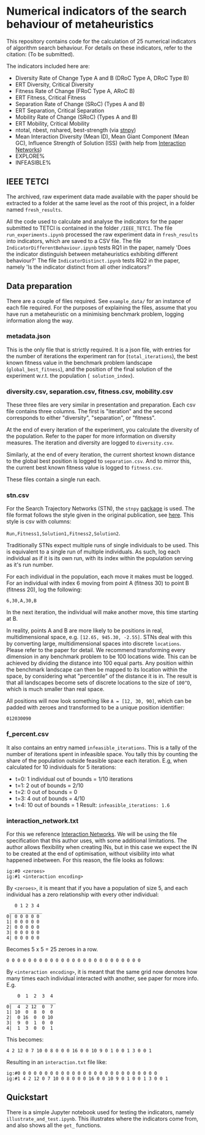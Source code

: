 # Numerical indicators of the search behaviour of metaheuristics

This repository contains code for the calculation of 25 numerical indicators 
of algorithm search behaviour. For details on these indicators, refer to the 
citation: (To be submitted).

The indicators included here are:

- Diversity Rate of Change Type A and B (DRoC Type A, DRoC Type B)
- ERT Diversity, Critical Diversity
- Fitness Rate of Change (FRoC Type A,  ARoC B)
- ERT Fitness, Critical Fitness
- Separation Rate of Change (SRoC) (Types A and B)
- ERT Separation, Critical Separation
- Mobility Rate of Change (SRoC) (Types A and B)
- ERT Mobility, Critical Mobility
- ntotal, nbest, nshared, best-strength (via [stnpy](https://github.com/runrunLauren/stnpy))
- Mean Interaction Diversity (Mean ID), Mean Giant Component (Mean GC), Influence Strength of Solution (ISS) (with help from [Interaction Networks](https://github.com/macoj/swarm_interaction_network))
- EXPLORE%
- INFEASIBLE%

## IEEE TETCI

The archived, raw experiment data made available with the paper should be extracted to a folder at the same level as the
root of this project, in a folder named `fresh_results`.

All the code used to calculate and analyse the indicators for the paper submitted to TETCI is contained in the folder 
`/IEEE_TETCI`. 
The file `run_experiments.ipynb` processed the raw experiment data in `fresh_results` into indicators, which are saved 
to a CSV file.
The file `IndicatorDifferentBehaviour.ipynb` tests RQ1 in the paper, namely 'Does the indicator distinguish between 
metaheuristics exhibiting different behaviour?'
The file `IndicatorDistinct.ipynb` tests RQ2 in the paper, namely 'Is the indicator distinct from all other indicators?'

## Data preparation

There are a couple of files required. See `example_data/` for an instance of 
each file required. For the purposes of explaining the files, assume that you
have run a metaheuristic on a minimising benchmark problem, logging 
information along the way.

### metadata.json

This is the only file that is strictly required. It is a json file, with 
entries for the number of iterations the experiment ran for 
(`total_iterations`), the best known 
fitness value in the benchmark problem landscape (`global_best_fitness`), and
the position of the final solution of the experiment w.r.t. the population (`
solution_index`).

### diversity.csv, separation.csv, fitness.csv, mobility.csv

These three files are very similar in presentation and preparation. Each csv
file contains three columns. The first is "iteration" and the second 
corresponds to either "diversity", "separation", or "fitness". 

At the end of every iteration of the experiment, you calculate the diversity 
of the population. Refer to the paper for more information on diversity 
measures. The iteration and diversity are logged to `diversity.csv`.

Similarly, at the end of every iteration, the current shortest known distance 
to the global best position is logged to `separation.csv`. And to mirror this, 
the current best known fitness value is logged to `fitness.csv`.

These files contain a single run each.

### stn.csv

For the Search Trajectory Networks (STN), the `stnpy` 
[package](https://github.com/runrunLauren/stnpy) is used. The file format 
follows the style given in the original publication, see 
[here](https://github.com/gabro8a/STNs). This style is csv with columns:

`Run,Fitness1,Solution1,Fitness2,Solution2`.

Traditionally STNs expect multiple runs of single individuals to be used. 
This is equivalent to a single run of multiple individuals. As such, log 
each individual as if it is its own run, with its index within the 
population serving as it's run number.

For each individual in the population, each move it makes must be logged. 
For an individual with index 6 moving from point A (fitness 30) to point B 
(fitness 20), log the following:

`6,30,A,30,B`

In the next iteration, the individual will make another move, this time 
starting at B.

In reality, points A and B are more likely to be positions in real, 
multidimensional space, e.g. `[12.65, 945.30, -2.55]`. STNs deal with this
by converting large, multidimensional spaces into discrete `locations`. 
Please refer to the paper for detail. We recommend transforming every 
dimension in any benchmark problem to be 100 locations wide. This can be 
achieved by dividing the distance into 100 equal parts. Any position within
the benchmark landscape can then be mapped to its location within the space, 
by considering what "percentile" of the distance it is in.
The result is that all landscapes become sets of discrete locations to the 
size of `100^D`, which is much smaller than real space.

All positions will now look something like `A = [12, 30, 90]`, which can be 
padded with zeroes and transformed to be a unique position identifier:

`012030090`

### f_percent.csv

It also contains an entry named `infeasible_iterations`. This is a tally of 
the number of iterations spent in infeasible space. You tally this by 
counting the share of the population outside feasible space each iteration.
E.g, when calculated for 10 individuals for 5 iterations:
- t=0: 1 individual out of bounds = 1/10 iterations
- t=1: 2 out of bounds = 2/10
- t=2: 0 out of bounds = 0
- t=3: 4 out of bounds = 4/10
- t=4: 10 out of bounds = 1
Result: `infeasible_iterations: 1.6`

### interaction_network.txt

For this we reference 
[Interaction Networks](https://github.com/macoj/swarm_interaction_network). 
We will be using the file specification that this author uses, with some 
additional limitations. The author allows flexibility when creating INs, but
in this case we expect the IN to be created at the end of optimisation, 
without visibility into what happened inbetween. For this reason, the file 
looks as follows:

```
ig:#0 <zeroes>
ig:#1 <interaction encoding>
```

By `<zeroes>`, it is meant that if you have a population of size 5, and each 
individual has a zero relationship with every other individual:

```
   0 1 2 3 4
 ____________
0| 0 0 0 0 0
1| 0 0 0 0 0
2| 0 0 0 0 0
3| 0 0 0 0 0
4| 0 0 0 0 0
```

Becomes 5 x 5 = 25 zeroes in a row.
```
0 0 0 0 0 0 0 0 0 0 0 0 0 0 0 0 0 0 0 0 0 0 0 0 0
```

By `<interaction encoding>`, it is meant that the same grid now denotes how 
many times each individual interacted with another, see paper for more info.
E.g.

```
    0  1  2  3  4
 _________________
0|  4  2 12  0  7
1| 10  0  8  0  0
2|  0 16  0  0 10
3|  9  0  1  0  0
4|  1  3  0  0  1
```
This becomes:
```
4 2 12 0 7 10 0 8 0 0 0 16 0 0 10 9 0 1 0 0 1 3 0 0 1
```

Resulting in an `interaction.txt` file like:
```
ig:#0 0 0 0 0 0 0 0 0 0 0 0 0 0 0 0 0 0 0 0 0 0 0 0 0 0
ig:#1 4 2 12 0 7 10 0 8 0 0 0 16 0 0 10 9 0 1 0 0 1 3 0 0 1
```
 
## Quickstart

There is a simple Jupyter notebook used for testing the indicators, namely
`illustrate_and_test.ipynb`. This illustrates where the indicators come 
from, and also shows all the `get_` functions.

